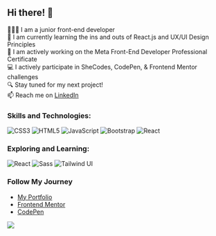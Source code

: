 ## Hi there! 👋

👩🏼‍💻  I am a junior front-end developer<br/>
🌱  I am currently learning the ins and outs of React.js and UX/UI Design Principles<br/>
🔭  I am actively working on the Meta Front-End Developer Professional Certificate<br/>
💻  I actively participate in SheCodes, CodePen, & Frontend Mentor challenges<br/>
🔍  Stay tuned for my next project!<br/>
📫  Reach me on [LinkedIn](https://www.linkedin.com/in/doyonlaura)


### Skills and Technologies:
![CSS3](https://img.shields.io/badge/css3-%231572B6.svg?style=plastic&logo=css3&logoColor=white) ![HTML5](https://img.shields.io/badge/html5-%23E34F26.svg?style=plastic&logo=html5&logoColor=white) ![JavaScript](https://img.shields.io/badge/javascript-%23323330.svg?style=plastic&logo=javascript&logoColor=%23F7DF1E) ![Bootstrap](https://img.shields.io/badge/bootstrap-%23563D7C.svg?style=plastic&logo=bootstrap&logoColor=white)  ![React](https://img.shields.io/badge/react-%2320232a.svg?style=plastic&logo=react&logoColor=%2361DAFB) 


### Exploring and Learning: 
![React](https://img.shields.io/badge/react-%2320232a.svg?style=plastic&logo=react&logoColor=%2361DAFB) 
![Sass](https://img.shields.io/badge/sass-color.svg?style=plastic&logo=sass&logoColor=CC6699&color=white)
![Tailwind UI](https://img.shields.io/badge/tailwind-css.svg?style=plastic&logo=tailwindcss&logoColor=%06B6D4&color=black)

### Follow My Journey
- [My Portfolio](https://www.lauradoyon.com/)
- [Frontend Mentor](https://www.frontendmentor.io/profile/L-itslocked)
- [CodePen](https://www.codepen.io/itslocked)

![](https://github-readme-stats.vercel.app/api/top-langs/?username=L-itslocked&theme=light&hide_border=false&include_all_commits=false&count_private=false&layout=compact)

